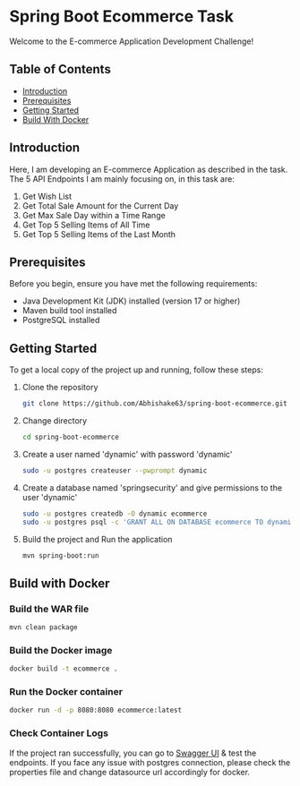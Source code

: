 # Spring Boot Ecommerce Task

Welcome to the E-commerce Application Development Challenge!

## Table of Contents

- [Introduction](#introduction)
- [Prerequisites](#prerequisites)
- [Getting Started](#getting-started)
- [Build With Docker](#build-with-docker)

## Introduction

Here, I am developing an E-commerce Application as described in the task. The 5 API Endpoints I am mainly focusing on, in this task are:

1. Get Wish List
2. Get Total Sale Amount for the Current Day
3. Get Max Sale Day within a Time Range
4. Get Top 5 Selling Items of All Time
5. Get Top 5 Selling Items of the Last Month

## Prerequisites

Before you begin, ensure you have met the following requirements:

- Java Development Kit (JDK) installed (version 17 or higher)
- Maven build tool installed
- PostgreSQL installed

## Getting Started

To get a local copy of the project up and running, follow these steps:

1. Clone the repository

   ```sh
   git clone https://github.com/Abhishake63/spring-boot-ecommerce.git
   ```

2. Change directory

   ```sh
   cd spring-boot-ecommerce
   ```

3. Create a user named 'dynamic' with password 'dynamic'

   ```sh
   sudo -u postgres createuser --pwprompt dynamic
   ```

4. Create a database named 'springsecurity' and give permissions to the user 'dynamic'

   ```sh
   sudo -u postgres createdb -O dynamic ecommerce
   sudo -u postgres psql -c 'GRANT ALL ON DATABASE ecommerce TO dynamic;'
   ```

5. Build the project and Run the application

   ```sh
   mvn spring-boot:run
   ```

## Build with Docker

### Build the WAR file

```bash
mvn clean package
```

### Build the Docker image

```bash
docker build -t ecommerce .
```

### Run the Docker container

```bash
docker run -d -p 8080:8080 ecommerce:latest
```

### Check Container Logs

If the project ran successfully, you can go to [Swagger UI](http://localhost:8080/swagger/ui) & test the endpoints. If you face any issue with postgres connection, please check the properties file and change datasource url accordingly for docker. 
